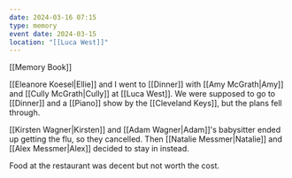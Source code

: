 ```yaml
---
date: 2024-03-16 07:15
type: memory
event date: 2024-03-15
location: "[[Luca West]]"
---
```


[[Memory Book]]

[[Eleanore Koesel|Ellie]] and I went to [[Dinner]] with [[Amy McGrath|Amy]] and [[Cully McGrath|Cully]] at [[Luca West]]. We were supposed to go to [[Dinner]] and a [[Piano]] show by the [[Cleveland Keys]], but the plans fell through. 

[[Kirsten Wagner|Kirsten]] and [[Adam Wagner|Adam]]'s babysitter ended up getting the flu, so they cancelled. Then [[Natalie Messmer|Natalie]] and [[Alex Messmer|Alex]] decided to stay in instead. 

Food at the restaurant was decent but not worth the cost. 
